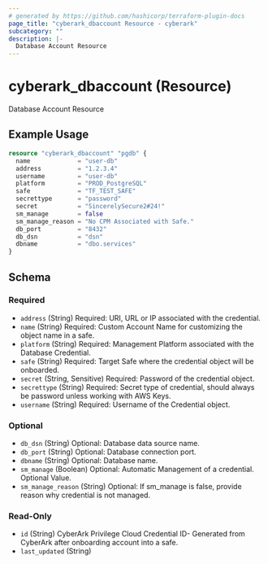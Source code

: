```yaml
---
# generated by https://github.com/hashicorp/terraform-plugin-docs
page_title: "cyberark_dbaccount Resource - cyberark"
subcategory: ""
description: |-
  Database Account Resource
---
```


# cyberark_dbaccount (Resource)

Database Account Resource

## Example Usage

```terraform
resource "cyberark_dbaccount" "pgdb" {
  name             = "user-db"
  address          = "1.2.3.4"
  username         = "user-db"
  platform         = "PROD_PostgreSQL"
  safe             = "TF_TEST_SAFE"
  secrettype       = "password"
  secret           = "SincerelySecure2#24!"
  sm_manage        = false
  sm_manage_reason = "No CPM Associated with Safe."
  db_port          = "8432"
  db_dsn           = "dsn"
  dbname           = "dbo.services"
}
```

<!-- schema generated by tfplugindocs -->
## Schema

### Required

- `address` (String) Required: URI, URL or IP associated with the credential.
- `name` (String) Required: Custom Account Name for customizing the object name in a safe.
- `platform` (String) Required: Management Platform associated with the Database Credential.
- `safe` (String) Required: Target Safe where the credential object will be onboarded.
- `secret` (String, Sensitive) Required: Password of the credential object.
- `secrettype` (String) Required: Secret type of credential, should always be password unless working with AWS Keys.
- `username` (String) Required: Username of the Credential object.

### Optional

- `db_dsn` (String) Optional: Database data source name.
- `db_port` (String) Optional: Database connection port.
- `dbname` (String) Optional: Database name.
- `sm_manage` (Boolean) Optional: Automatic Management of a credential. Optional Value.
- `sm_manage_reason` (String) Optional: If sm_manage is false, provide reason why credential is not managed.

### Read-Only

- `id` (String) CyberArk Privilege Cloud Credential ID- Generated from CyberArk after onboarding account into a safe.
- `last_updated` (String)
